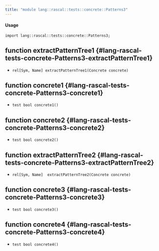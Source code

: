 ```yaml
---
title: "module lang::rascal::tests::concrete::Patterns3"
---
```


#### Usage

`import lang::rascal::tests::concrete::Patterns3;`


## function extractPatternTree1 {#lang-rascal-tests-concrete-Patterns3-extractPatternTree1}

* ``rel[Sym, Name] extractPatternTree1(Concrete concrete)``

## function concrete1 {#lang-rascal-tests-concrete-Patterns3-concrete1}

* ``test bool concrete1()``

## function concrete2 {#lang-rascal-tests-concrete-Patterns3-concrete2}

* ``test bool concrete2()``

## function extractPatternTree2 {#lang-rascal-tests-concrete-Patterns3-extractPatternTree2}

* ``rel[Sym, Name]  extractPatternTree2(Concrete concrete)``

## function concrete3 {#lang-rascal-tests-concrete-Patterns3-concrete3}

* ``test bool concrete3()``

## function concrete4 {#lang-rascal-tests-concrete-Patterns3-concrete4}

* ``test bool concrete4()``

